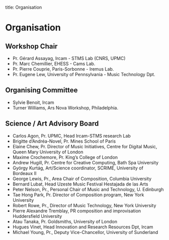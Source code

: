 title: Organisation

# Organisation

## Workshop Chair

- Pr. Gérard Assayag, Ircam - STMS Lab (CNRS, UPMC) 
- Pr. Marc Chemillier, EHESS - Cams Lab.
- Pr. Pierre Couprie, Paris-Sorbonne - Iremus Lab.
- Pr. Eugene Lew, University of Pennsylvania - Music Technology Dpt.

## Organising Committee

- Sylvie Benoit, Ircam 
- Turner Williams, Ars Nova Workshop, Philadelphia.

## Science / Art Advisory Board

- Carlos Agon, Pr. UPMC, Head Ircam-STMS research Lab 
- Brigitte d’Andréa-Novel, Pr. Mines School of Paris 
- Elaine Chew, Pr. Director of Music Initiatives, Centre for Digital Music, Queen Mary University of London 
- Maxime Crochemore, Pr. King’s College of London 
- Andrew Hugill, Pr. Centre for Creative Computing, Bath Spa University 
- György Kurtág, Art/Science coordinator, SCRIME, University of Bordeaux II
- George Lewis, Pr., Area Chair of Composition, Columbia University 
- Bernard Lubat, Head Uzeste Music Festival Hestajada de las Arts 
- Peter Nelson, Pr., Personal Chair of Music and Technology, U. Edinburgh 
- Tae Hong Park, Pr. Director of Composition program, New York University 
- Robert Rowe, Pr., Director of Music Technology, New York University 
- Pierre Alexandre Tremblay, PR composition and improvisation Huddersfield University 
- Atau Tanaka, Pr. Goldsmiths, University of London 
- Hugues Vinet, Head Innovation and Research Resources Dpt, Ircam 
- Michael Young, Pr., Deputy Vice-Chancellor, University of Sunderland
